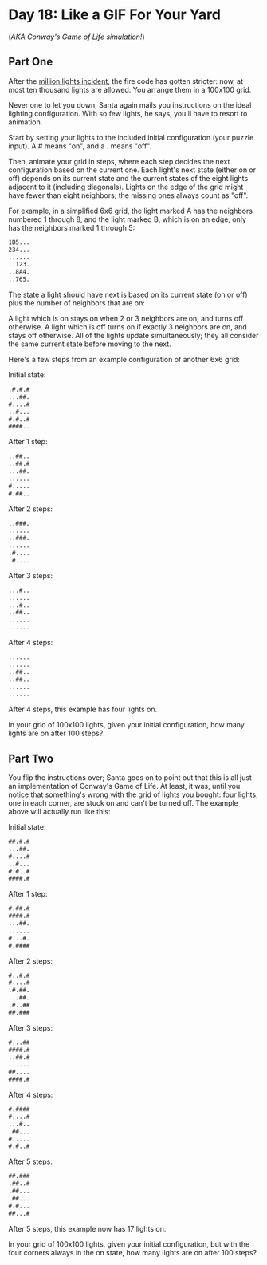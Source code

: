 # Day 18: Like a GIF For Your Yard

(_AKA Conway's Game of Life simulation!_)

## Part One

After the [million lights incident](../06/06.md), the fire code has gotten stricter: now, at most ten thousand lights are allowed. You arrange them in a 100x100 grid.

Never one to let you down, Santa again mails you instructions on the ideal lighting configuration. With so few lights, he says, you'll have to resort to animation.

Start by setting your lights to the included initial configuration (your puzzle input). A # means "on", and a . means "off".

Then, animate your grid in steps, where each step decides the next configuration based on the current one. Each light's next state (either on or off) depends on its current state and the current states of the eight lights adjacent to it (including diagonals). Lights on the edge of the grid might have fewer than eight neighbors; the missing ones always count as "off".

For example, in a simplified 6x6 grid, the light marked A has the neighbors numbered 1 through 8, and the light marked B, which is on an edge, only has the neighbors marked 1 through 5:

```txt
1B5...
234...
......
..123.
..8A4.
..765.
```

The state a light should have next is based on its current state (on or off) plus the number of neighbors that are on:

A light which is on stays on when 2 or 3 neighbors are on, and turns off otherwise.
A light which is off turns on if exactly 3 neighbors are on, and stays off otherwise.
All of the lights update simultaneously; they all consider the same current state before moving to the next.

Here's a few steps from an example configuration of another 6x6 grid:

Initial state:

```txt
.#.#.#
...##.
#....#
..#...
#.#..#
####..
```

After 1 step:

```txt
..##..
..##.#
...##.
......
#.....
#.##..
```

After 2 steps:

```txt
..###.
......
..###.
......
.#....
.#....
```

After 3 steps:

```txt
...#..
......
...#..
..##..
......
......
```

After 4 steps:

```txt
......
......
..##..
..##..
......
......
```

After 4 steps, this example has four lights on.

In your grid of 100x100 lights, given your initial configuration, how many lights are on after 100 steps?

## Part Two

You flip the instructions over; Santa goes on to point out that this is all just an implementation of Conway's Game of Life. At least, it was, until you notice that something's wrong with the grid of lights you bought: four lights, one in each corner, are stuck on and can't be turned off. The example above will actually run like this:

Initial state:

```txt
##.#.#
...##.
#....#
..#...
#.#..#
####.#
```

After 1 step:

```txt
#.##.#
####.#
...##.
......
#...#.
#.####
```

After 2 steps:

```txt
#..#.#
#....#
.#.##.
...##.
.#..##
##.###
```

After 3 steps:

```txt
#...##
####.#
..##.#
......
##....
####.#
```

After 4 steps:

```txt
#.####
#....#
...#..
.##...
#.....
#.#..#
```

After 5 steps:

```txt
##.###
.##..#
.##...
.##...
#.#...
##...#
```

After 5 steps, this example now has 17 lights on.

In your grid of 100x100 lights, given your initial configuration, but with the four corners always in the on state, how many lights are on after 100 steps?
